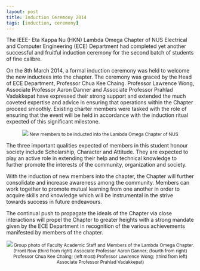 ```yaml
---
layout: post
title: Induction Ceremony 2014
tags: [induction, ceremony]
---
```

The IEEE- Eta Kappa Nu (HKN) Lambda Omega Chapter of NUS Electrical and Computer Engineering (ECE) Department had
completed yet another successful and fruitful induction ceremony for the second batch of students of fine calibre.

On the 8th March 2014, a formal induction ceremony was held to welcome the new inductees into the chapter. The ceremony
was graced by the Head of ECE Department, Professor Chua Kee Chaing. Professor Lawrence Wong, Associate Professor Aaron
Danner and Associate Professor Prahlad Vadakkepat have expressed their strong support and extended the much coveted
expertise and advice in ensuring that operations within the Chapter proceed smoothly. Existing charter members were
tasked with the role of ensuring that the event will be held in accordance with the induction  ritual expected of this
significant milestone.

<div style="text-align:center; font-size: 12px">
    <img src ="/news/img/2014/induction-ceremony-1.jpg"/>
    New members to be inducted into the Lambda Omega Chapter of NUS
</div>

The three important qualities expected of members in this student honour society include Scholarship, Character and
Attitude. They are expected to play an active role in extending their help and technical knowledge to further promote
the interests of the community, organization and society.

With the induction of new members into the chapter, the Chapter will further consolidate and increase awareness among
the community. Members can work together to promote mutual learning from one another in order to acquire skills and
knowledge which will be instrumental in the strive towards success in future endeavours.

The continual push to propagate the ideals of the Chapter via close interactions will propel the Chapter to greater
heights with a strong mandate given by the ECE Department in recognition of the various achievements manifested by
members of the chapter.

<div style="text-align:center; font-size: 12px">
    <img src ="/news/img/2014/induction-ceremony-2.jpg"/>
    Group photo of Faculty Academic Staff and Members of the Lambda Omega Chapter. (Front Row (third from right) Associate
Professor Aaron Danner; (fourth from right) Professor Chua Kee Chaing; (left most) Professor Lawrence Wong; (third from
left) Associate Professor Prahlad Vadakkepat)
</div>